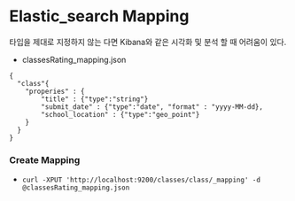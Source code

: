 # Elastic_search Mapping

타입을 제대로 지정하지 않는 다면 Kibana와 같은 시각화 및 분석 할 때 어려움이 있다.



- classesRating_mapping.json

```
{
  "class"{
    "properies" : {
    	"title" : {"type":"string"}
    	"submit_date" : {"type":"date", "format" : "yyyy-MM-dd},
    	"school_location" : {"type":"geo_point"}
    }
  }
}
```



### Create Mapping

- `curl -XPUT 'http://localhost:9200/classes/class/_mapping' -d @classesRating_mapping.json`